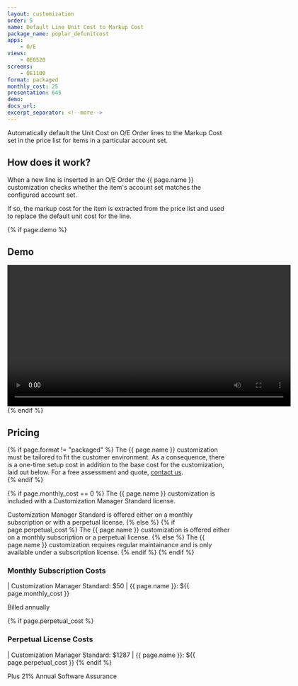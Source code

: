 ```yaml
---
layout: customization
order: 5
name: Default Line Unit Cost to Markup Cost
package_name: poplar_defunitcost
apps:
    - O/E
views:
    - OE0520
screens:
    - OE1100
format: packaged
monthly_cost: 25
presentation: 645
demo: 
docs_url: 
excerpt_separator: <!--more-->
---
```


Automatically default the Unit Cost on O/E Order lines to the Markup Cost
set in the price list for items in a particular account set.
<!--more-->

## How does it work?

When a new line is inserted in an O/E Order the {{ page.name }} customization
checks whether the item's account set matches the configured account set.

If so, the markup cost for the item is extracted from the price list and used
to replace the default unit cost for the line.

{% if page.demo %}
## Demo

<video width="640" controls>
  <source src="{{ page.demo }}" type="video/mp4">
  Your browser doesn't support the video tag.
</video>
{% endif %}

## Pricing

{% if page.format != "packaged" %}
The {{ page.name }} customization must be tailored to fit the customer 
environment. As a consequence, there is a one-time setup cost in addition 
to the base cost for the customization, laid out below. For a free assessment
and quote,  <a href="mailto:chris@poplars.dev">contact us</a>.  
{% endif %}

{% if page.monthly_cost == 0 %}
The {{ page.name }} customization is included with a Customization Manager 
Standard license.  

Customization Manager Standard is offered either on a monthly 
subscription or with a perpetual license.
{% else %}
    {% if page.perpetual_cost %}
The {{ page.name }} customization is offered either on a monthly 
subscription or a perpetual license.
    {% else %}
The {{ page.name }} customization requires regular maintainance and is only
available under a subscription license.
    {% endif %}
{% endif %}

### Monthly Subscription Costs

| Customization Manager Standard: $50
| {{ page.name }}: ${{ page.monthly_cost }}

Billed annually

{% if page.perpetual_cost %}
### Perpetual License Costs

| Customization Manager Standard: $1287
| {{ page.name }}: ${{ page.perpetual_cost }}
{% endif %}

Plus 21% Annual Software Assurance
